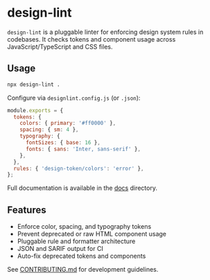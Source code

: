 # design-lint

`design-lint` is a pluggable linter for enforcing design system rules in codebases. It checks tokens and component usage across JavaScript/TypeScript and CSS files.

## Usage

```sh
npx design-lint .
```

Configure via `designlint.config.js` (or `.json`):

```js
module.exports = {
  tokens: {
    colors: { primary: '#ff0000' },
    spacing: { sm: 4 },
    typography: {
      fontSizes: { base: 16 },
      fonts: { sans: 'Inter, sans-serif' },
    },
  },
  rules: { 'design-token/colors': 'error' },
};
```

Full documentation is available in the [docs](docs/usage.md) directory.

## Features
- Enforce color, spacing, and typography tokens
- Prevent deprecated or raw HTML component usage
- Pluggable rule and formatter architecture
- JSON and SARIF output for CI
- Auto-fix deprecated tokens and components

See [CONTRIBUTING.md](CONTRIBUTING.md) for development guidelines.
